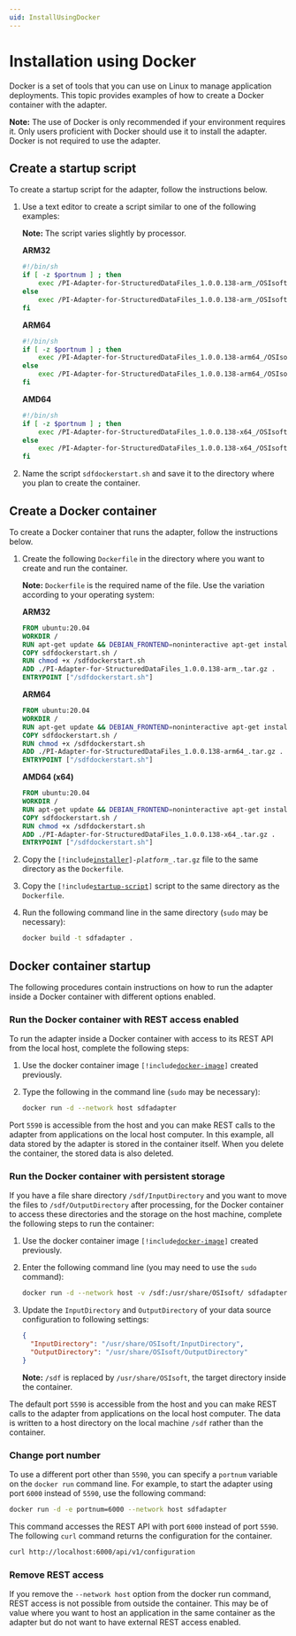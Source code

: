 ```yaml
---
uid: InstallUsingDocker
---
```


# Installation using Docker

Docker is a set of tools that you can use on Linux to manage application deployments. This topic provides examples of how to create a Docker container with the adapter.

**Note:** The use of Docker is only recommended if your environment requires it. Only users proficient with Docker should use it to install the adapter. Docker is not required to use the adapter.

## Create a startup script

To create a startup script for the adapter, follow the instructions below.

1. Use a text editor to create a script similar to one of the following examples:

    **Note:** The script varies slightly by processor.

    <!-- PRERELEASE REMINDER: Update {adapter} and {version} placeholders. Example: bacnet, 1.1.0.192 -->
    
    **ARM32**

    ```bash
    #!/bin/sh
    if [ -z $portnum ] ; then
        exec /PI-Adapter-for-StructuredDataFiles_1.0.0.138-arm_/OSIsoft.Data.System.Host
    else
        exec /PI-Adapter-for-StructuredDataFiles_1.0.0.138-arm_/OSIsoft.Data.System.Host --port:$portnum
    fi
    ```

    **ARM64**

    ```bash
    #!/bin/sh
    if [ -z $portnum ] ; then
        exec /PI-Adapter-for-StructuredDataFiles_1.0.0.138-arm64_/OSIsoft.Data.System.Host
    else
        exec /PI-Adapter-for-StructuredDataFiles_1.0.0.138-arm64_/OSIsoft.Data.System.Host --port:$portnum
    fi
    ```

    **AMD64**
            
    ```bash
    #!/bin/sh
    if [ -z $portnum ] ; then
        exec /PI-Adapter-for-StructuredDataFiles_1.0.0.138-x64_/OSIsoft.Data.System.Host
    else
        exec /PI-Adapter-for-StructuredDataFiles_1.0.0.138-x64_/OSIsoft.Data.System.Host --port:$portnum
    fi
    ```

2. Name the script `sdfdockerstart.sh` and save it to the directory where you plan to create the container.


## Create a Docker container

To create a Docker container that runs the adapter, follow the instructions below.

1. Create the following `Dockerfile` in the directory where you want to create and run the container.

    **Note:** `Dockerfile` is the required name of the file. Use the variation according to your operating system:

    **ARM32**
    
    ```dockerfile
    FROM ubuntu:20.04
    WORKDIR /
    RUN apt-get update && DEBIAN_FRONTEND=noninteractive apt-get install -y ca-certificates libicu66 libssl1.1 curl
    COPY sdfdockerstart.sh /
    RUN chmod +x /sdfdockerstart.sh
    ADD ./PI-Adapter-for-StructuredDataFiles_1.0.0.138-arm_.tar.gz .
    ENTRYPOINT ["/sdfdockerstart.sh"]
    ```

    **ARM64**

    ```dockerfile
    FROM ubuntu:20.04
    WORKDIR /
    RUN apt-get update && DEBIAN_FRONTEND=noninteractive apt-get install -y ca-certificates libicu66 libssl1.1 curl
    COPY sdfdockerstart.sh /
    RUN chmod +x /sdfdockerstart.sh
    ADD ./PI-Adapter-for-StructuredDataFiles_1.0.0.138-arm64_.tar.gz .
    ENTRYPOINT ["/sdfdockerstart.sh"]
    ```
    
	**AMD64 (x64)**

    ```dockerfile
    FROM ubuntu:20.04
    WORKDIR /
    RUN apt-get update && DEBIAN_FRONTEND=noninteractive apt-get install -y ca-certificates libicu66 libssl1.1 curl
    COPY sdfdockerstart.sh /
    RUN chmod +x /sdfdockerstart.sh
    ADD ./PI-Adapter-for-StructuredDataFiles_1.0.0.138-x64_.tar.gz .
    ENTRYPOINT ["/sdfdockerstart.sh"]
    ```

2. Copy the <code>[!include[installer](../_includes/inline/installer-name.md)]-<var>platform</var>_.tar.gz</code> file to the same directory as the `Dockerfile`.

3. Copy the <code>[!include[startup-script](../_includes/inline/startup-script.md)]</code> script to the same directory as the `Dockerfile`.

4. Run the following command line in the same directory (`sudo` may be necessary):

    ```bash
    docker build -t sdfadapter .
    ```

## Docker container startup

The following procedures contain instructions on how to run the adapter inside a Docker container with different options enabled.

### Run the Docker container with REST access enabled

To run the adapter inside a Docker container with access to its REST API from the local host, complete the following steps:

1. Use the docker container image <code>[!include[docker-image](../_includes/inline/docker-image.md)]</code> created previously.

2. Type the following in the command line (`sudo` may be necessary):

    ```bash
    docker run -d --network host sdfadapter
    ```

Port `5590` is accessible from the host and you can make REST calls to the adapter from applications on the local host computer. In this example, all data stored by the adapter is stored in the container itself. When you delete the container, the stored data is also deleted.

### Run the Docker container with persistent storage

If you have a file share directory `/sdf/InputDirectory` and you want to move the files to `/sdf/OutputDirectory` after processing, for the Docker container to access these directories and the storage on the host machine, complete the following steps to run the container:

1. Use the docker container image <code>[!include[docker-image](../_includes/inline/docker-image.md)]</code> created previously.

2. Enter the following command line (you may need to use the `sudo` command):

    ```bash
    docker run -d --network host -v /sdf:/usr/share/OSIsoft/ sdfadapter
    ```

3. Update the `InputDirectory` and `OutputDirectory` of your data source configuration to following settings:

    ```json
    {
      "InputDirectory": "/usr/share/OSIsoft/InputDirectory",
      "OutputDirectory": "/usr/share/OSIsoft/OutputDirectory"
    }
    ```

    **Note:** `/sdf` is replaced by `/usr/share/OSIsoft`, the target directory inside the container.

The default port `5590` is accessible from the host and you can make REST calls to the adapter from applications on the local host computer. The data is written to a host directory on the local machine `/sdf` rather than the container.

### Change port number

To use a different port other than `5590`, you can specify a `portnum` variable on the `docker run` command line. For example, to start the adapter using port `6000` instead of `5590`, use the following command:

```bash
docker run -d -e portnum=6000 --network host sdfadapter
```

This command accesses the REST API with port `6000` instead of port `5590`. The following `curl` command returns the configuration for the container.

```bash
curl http://localhost:6000/api/v1/configuration
```

### Remove REST access

If you remove the `--network host` option from the docker run command, REST access is not possible from outside the container. This may be of value where you want to host an application in the same container as the adapter but do not want to have external REST access enabled.
